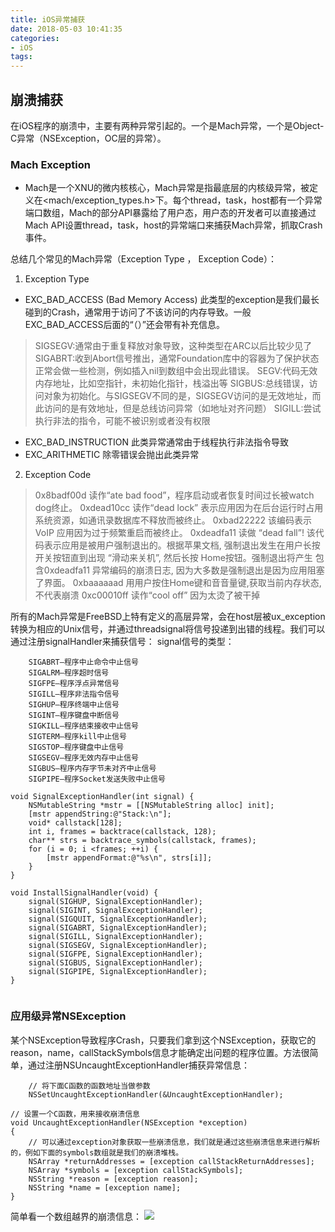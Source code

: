 ```yaml
---
title: iOS异常捕获
date: 2018-05-03 10:41:35
categories:
- iOS
tags:
---
```

## 崩溃捕获
在iOS程序的崩溃中，主要有两种异常引起的。一个是Mach异常，一个是Object-C异常（NSException，OC层的异常）。

### Mach Exception
* Mach是一个XNU的微内核核心，Mach异常是指最底层的内核级异常，被定义在<mach/exception_types.h>下。每个thread，task，host都有一个异常端口数组，Mach的部分API暴露给了用户态，用户态的开发者可以直接通过Mach API设置thread，task，host的异常端口来捕获Mach异常，抓取Crash事件。

总结几个常见的Mach异常（Exception Type ， Exception Code）：
1. Exception Type
* EXC_BAD_ACCESS    (Bad Memory Access)
此类型的exception是我们最长碰到的Crash，通常用于访问了不该访问的内存导致。一般EXC_BAD_ACCESS后面的“（）”还会带有补充信息。
> SIGSEGV:通常由于重复释放对象导致，这种类型在ARC以后比较少见了
> SIGABRT:收到Abort信号推出，通常Foundation库中的容器为了保护状态正常会做一些检测，例如插入nil到数组中会出现此错误。
> SEGV:代码无效内存地址，比如空指针，未初始化指针，栈溢出等
> SIGBUS:总线错误，访问对象为初始化。与SIGSEGV不同的是，SIGSEGV访问的是无效地址，而此访问的是有效地址，但是总线访问异常（如地址对齐问题）
> SIGILL:尝试执行非法的指令，可能不被识别或者没有权限

* EXC_BAD_INSTRUCTION
此类异常通常由于线程执行非法指令导致
* EXC_ARITHMETIC
除零错误会抛出此类异常

2. Exception Code
> 0x8badf00d 读作“ate bad food”，程序启动或者恢复时间过长被watch dog终止。
> 0xdead10cc 读作“dead lock” 表示应用因为在后台运行时占用系统资源，如通讯录数据库不释放而被终止。
> 0xbad22222 该编码表示 VoIP 应用因为过于频繁重启而被终止。
> 0xdeadfa11 读做 “dead fall”! 该代码表示应用是被用户强制退出的。根据苹果文档, 强制退出发生在用户长按开关按钮直到出现 “滑动来关机”, 然后长按 Home按钮。强制退出将产生 包含0xdeadfa11 异常编码的崩溃日志, 因为大多数是强制退出是因为应用阻塞了界面。
> 0xbaaaaaad  ⽤用户按住Home键和⾳音量键,获取当前内存状态,不代表崩溃
> 0xc00010ff 读作“cool off” 因为太烫了被干掉

所有的Mach异常是FreeBSD上特有定义的高层异常，会在host层被ux_exception转换为相应的Unix信号，并通过threadsignal将信号投递到出错的线程。我们可以通过注册signalHandler来捕获信号：
signal信号的类型：
```
    SIGABRT–程序中止命令中止信号
    SIGALRM–程序超时信号
    SIGFPE–程序浮点异常信号
    SIGILL–程序非法指令信号
    SIGHUP–程序终端中止信号
    SIGINT–程序键盘中断信号
    SIGKILL–程序结束接收中止信号
    SIGTERM–程序kill中止信号
    SIGSTOP–程序键盘中止信号
    SIGSEGV–程序无效内存中止信号
    SIGBUS–程序内存字节未对齐中止信号
    SIGPIPE–程序Socket发送失败中止信号
```
```
void SignalExceptionHandler(int signal) {
    NSMutableString *mstr = [[NSMutableString alloc] init];
    [mstr appendString:@"Stack:\n"];
    void* callstack[128];
    int i, frames = backtrace(callstack, 128);
    char** strs = backtrace_symbols(callstack, frames);
    for (i = 0; i <frames; ++i) {
        [mstr appendFormat:@"%s\n", strs[i]];
    }
}

void InstallSignalHandler(void) {
    signal(SIGHUP, SignalExceptionHandler);
    signal(SIGINT, SignalExceptionHandler);
    signal(SIGQUIT, SignalExceptionHandler);
    signal(SIGABRT, SignalExceptionHandler);
    signal(SIGILL, SignalExceptionHandler);
    signal(SIGSEGV, SignalExceptionHandler);
    signal(SIGFPE, SignalExceptionHandler);
    signal(SIGBUS, SignalExceptionHandler);
    signal(SIGPIPE, SignalExceptionHandler);
}
    
```
### 应用级异常NSException
某个NSException导致程序Crash，只要我们拿到这个NSException，获取它的reason，name，callStackSymbols信息才能确定出问题的程序位置。方法很简单，通过注册NSUncaughtExceptionHandler捕获异常信息：

```
    // 将下面C函数的函数地址当做参数
    NSSetUncaughtExceptionHandler(&UncaughtExceptionHandler);
```
```
// 设置一个C函数，用来接收崩溃信息
void UncaughtExceptionHandler(NSException *exception)
{ 
    // 可以通过exception对象获取一些崩溃信息，我们就是通过这些崩溃信息来进行解析的，例如下面的symbols数组就是我们的崩溃堆栈。
    NSArray *returnAddresses = [exception callStackReturnAddresses];
    NSArray *symbols = [exception callStackSymbols];
    NSString *reason = [exception reason];
    NSString *name = [exception name];
}
```
简单看一个数组越界的崩溃信息：
![](https://ws3.sinaimg.cn/large/006tKfTcly1fqy3gvgu3ej31c6124kas.jpg)



